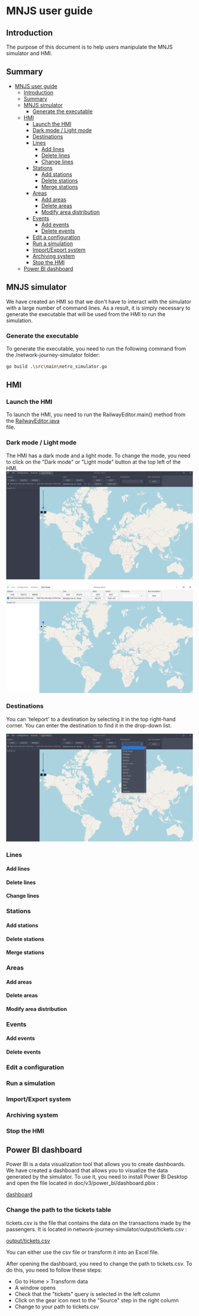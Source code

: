 # MNJS user guide

## Introduction 

The purpose of this document is to help users manipulate the MNJS simulator and 
HMI.

## Summary

- [MNJS user guide](#mnjs-user-guide)
  - [Introduction](#introduction)
  - [Summary](#summary)
  - [MNJS simulator](#mnjs-simulator)
    - [Generate the executable](#generate-the-executable)
  - [HMI](#hmi)
    - [Launch the HMI](#launch-the-hmi)
    - [Dark mode / Light mode](#dark-mode--light-mode)
    - [Destinations](#destinations)
    - [Lines](#lines)
      - [Add lines](#add-lines)
      - [Delete lines](#delete-lines)
      - [Change lines](#change-lines)
    - [Stations](#stations)
      - [Add stations](#add-stations)
      - [Delete stations](#delete-stations)
      - [Merge stations](#merge-stations)
    - [Areas](#areas)
      - [Add areas](#add-areas)
      - [Delete areas](#delete-areas)
      - [Modify area distribution](#modify-area-distribution)
    - [Events](#events)
      - [Add events](#add-events)
      - [Delete events](#delete-events)
    - [Edit a configuration](#edit-a-configuration)
    - [Run a simulation](#run-a-simulation)
    - [Import/Export system](#importexport-system)
    - [Archiving system](#archiving-system)
    - [Stop the HMI](#stop-the-hmi)
  - [Power BI dashboard](#power-bi-dashboard)
  

## MNJS simulator

We have created an HMI so that we don't have to interact with the simulator 
with a large number of command lines. As a result, it is simply necessary to
generate the executable that will be used from the HMI to run the simulation.

### Generate the executable

To generate the executable, you need to run the following command from 
the /network-journey-simulator folder:

```bash
go build .\src\main\metro_simulator.go 
```

## HMI

### Launch the HMI

To launch the HMI, you need to run the RailwayEditor.main() method from the
[RailwayEditor.java](..%2F..%2F..%2F..%2Frailway-editor%2Fsrc%2Fmain%2Fjava%2Forg%2Fexample%2Fmain%2FRailwayEditor.java)  
file.

### Dark mode / Light mode

The HMI has a dark mode and a light mode. To change the mode, you need to click
on the "Dark mode" or "Light mode" button at the top left of the HMI.
![Dark mode](..%2Fresources%2Fdark_mode.png)

![Light mode](..%2Fresources%2Flight_mode.png)

### Destinations

You can 'teleport' to a destination by selecting it in the top right-hand 
corner. You can enter the destination to find it in the drop-down list.

![Destination drop down list](..%2Fresources%2Fdestination_drop_down_list.png)
### Lines

#### Add lines
#### Delete lines
#### Change lines

### Stations

#### Add stations
#### Delete stations
#### Merge stations

### Areas

#### Add areas
#### Delete areas
#### Modify area distribution

### Events

#### Add events
#### Delete events

### Edit a configuration

### Run a simulation

### Import/Export system

### Archiving system

### Stop the HMI

## Power BI dashboard

Power BI is a data visualization tool that allows you to create dashboards.
We have created a dashboard that allows you to visualize the data generated by
the simulator. To use it, you need to install Power BI Desktop and open the
file located in doc/v3/power_bi/dashboard.pbix :

[dashboard](..%2Fpower_bi%2Fdashboard.pbix)

### Change the path to the tickets table

tickets.csv is the file that contains the data on the transactions made by the
passengers. It is located in network-journey-simulator/output/tickets.csv :

[output/tickets.csv](..%2F..%2F..%2F..%2Fnetwork-journey-simulator%2Foutput%2Ftickets.csv)

You can either use the csv file or transform it into an Excel file.

After opening the dashboard, you need to change the path to tickets.csv. To do
this, you need to follow these steps:

- Go to Home > Transform data
- A window opens
- Check that the "tickets" query is selected in the left column
- Click on the gear icon next to the "Source" step in the right column
- Change to your path to tickets.csv




